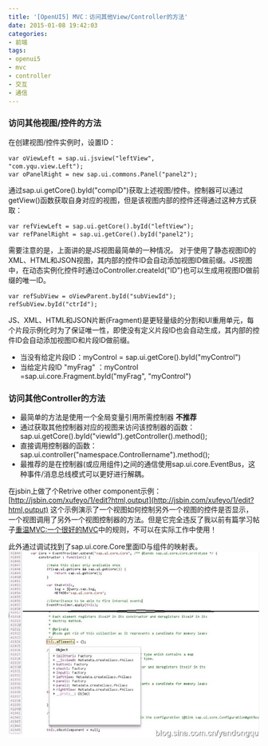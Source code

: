 ```yaml
---
title: '[OpenUI5] MVC：访问其他View/Controller的方法'
date: 2015-01-08 19:42:03
categories: 
- 前端
tags: 
- openui5
- mvc
- controller
- 交互
- 通信
---
```

### 访问其他视图/控件的方法

在创建视图/控件实例时，设置ID：
```
var oViewLeft = sap.ui.jsview("leftView",
"com.yqu.view.Left");
var oPanelRight = new sap.ui.commons.Panel("panel2");
```

通过sap.ui.getCore().byId("compID")获取上述视图/控件。控制器可以通过getView()函数获取自身对应的视图，但是该视图内部的控件还得通过这种方式获取：
```
var refViewLeft = sap.ui.getCore().byId("leftView");
var refPanelRight = sap.ui.getCore().byId("panel2");
```

需要注意的是，上面讲的是JS视图最简单的一种情况。
对于使用了静态视图ID的XML、HTML和JSON视图，其内部的控件ID会自动添加视图ID做前缀。JS视图中，在动态实例化控件时通过oController.createId("ID")也可以生成用视图ID做前缀的唯一ID。
```
var refSubView = oViewParent.byId("subViewId");
refSubView.byId("ctrId");
```
JS、XML、HTML和JSON片断(Fragment)是更轻量级的分割和UI重用单元，每个片段示例化时为了保证唯一性，即使没有定义片段ID也会自动生成，其内部的控件ID会自动添加视图ID和片段ID做前缀。
- 当没有给定片段ID：myControl = sap.ui.getCore().byId("myControl")
- 当给定片段ID "myFrag" ：myControl =sap.ui.core.Fragment.byId("myFrag", "myControl")

### 访问其他Controller的方法

- 最简单的方法是使用一个全局变量引用所需控制器 **不推荐**
- 通过获取其他控制器对应的视图来访问该控制器的函数：sap.ui.getCore().byId("viewId").getController().method();
- 直接调用控制器的函数：sap.ui.controller("namespace.Controllername").method();
- 最推荐的是在控制器(或应用组件)之间的通信使用sap.ui.core.EventBus，这种事件/消息总线模式可以更好进行解耦。

在jsbin上做了个Retrive other component示例：[http://jsbin.com/xufeyo/1/edit?html,output](http://jsbin.com/xufeyo/1/edit?html,output)
这个示例演示了一个视图如何控制另外一个视图的控件是否显示，一个视图调用了另外一个视图控制器的方法。但是它完全违反了我以前有篇学习帖子[重温MVC:一个很好的MVC](/post/重温mvc一个很好的mvc图)中的规则，不可以在实际工作中使用！

此外通过调试找到了sap.ui.core.Core里面ID与组件的映射表。![[OpenUI5] MVC：访问其他View/Controller的方法](/images/2015/1/0026uWfMgy6P1HuLUmY38.jpg)